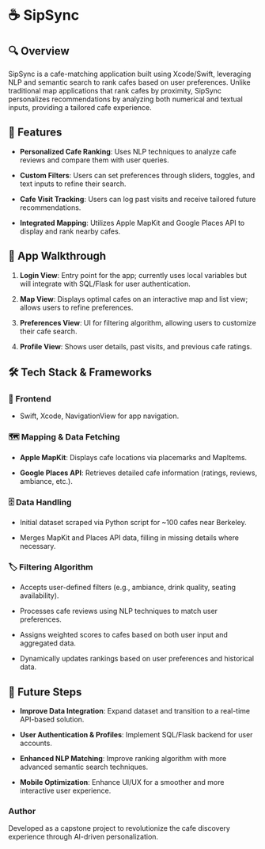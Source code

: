 ☕ SipSync
=========

🔍 Overview
-----------

SipSync is a cafe-matching application built using Xcode/Swift, leveraging NLP and semantic search to rank cafes based on user preferences. Unlike traditional map applications that rank cafes by proximity, SipSync personalizes recommendations by analyzing both numerical and textual inputs, providing a tailored cafe experience.

🎯 Features
-----------

*   **Personalized Cafe Ranking**: Uses NLP techniques to analyze cafe reviews and compare them with user queries.
    
*   **Custom Filters**: Users can set preferences through sliders, toggles, and text inputs to refine their search.
    
*   **Cafe Visit Tracking**: Users can log past visits and receive tailored future recommendations.
    
*   **Integrated Mapping**: Utilizes Apple MapKit and Google Places API to display and rank nearby cafes.
    

📱 App Walkthrough
------------------

1.  **Login View**: Entry point for the app; currently uses local variables but will integrate with SQL/Flask for user authentication.
    
2.  **Map View**: Displays optimal cafes on an interactive map and list view; allows users to refine preferences.
    
3.  **Preferences View**: UI for filtering algorithm, allowing users to customize their cafe search.
    
4.  **Profile View**: Shows user details, past visits, and previous cafe ratings.
    

🛠️ Tech Stack & Frameworks
---------------------------

### 🎨 Frontend

*   Swift, Xcode, NavigationView for app navigation.
    

### 🗺️ Mapping & Data Fetching

*   **Apple MapKit**: Displays cafe locations via placemarks and MapItems.
    
*   **Google Places API**: Retrieves detailed cafe information (ratings, reviews, ambiance, etc.).
    

### 🗄️ Data Handling

*   Initial dataset scraped via Python script for ~100 cafes near Berkeley.
    
*   Merges MapKit and Places API data, filling in missing details where necessary.
    

### 🏷️ Filtering Algorithm

*   Accepts user-defined filters (e.g., ambiance, drink quality, seating availability).
    
*   Processes cafe reviews using NLP techniques to match user preferences.
    
*   Assigns weighted scores to cafes based on both user input and aggregated data.
    
*   Dynamically updates rankings based on user preferences and historical data.
    

🚀 Future Steps
---------------

*   **Improve Data Integration**: Expand dataset and transition to a real-time API-based solution.
    
*   **User Authentication & Profiles**: Implement SQL/Flask backend for user accounts.
    
*   **Enhanced NLP Matching**: Improve ranking algorithm with more advanced semantic search techniques.
    
*   **Mobile Optimization**: Enhance UI/UX for a smoother and more interactive user experience.
    

### Author

Developed as a capstone project to revolutionize the cafe discovery experience through AI-driven personalization.
